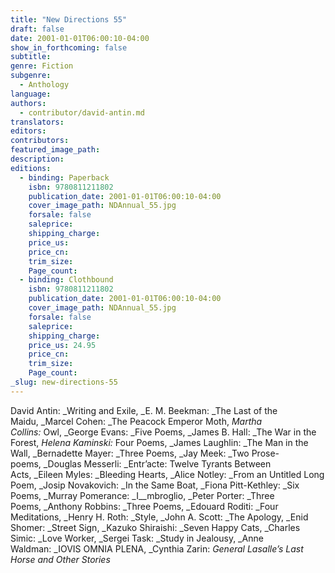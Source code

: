 ```yaml
---
title: "New Directions 55"
draft: false
date: 2001-01-01T06:00:10-04:00
show_in_forthcoming: false
subtitle:
genre: Fiction
subgenre:
  - Anthology
language:
authors:
  - contributor/david-antin.md
translators:
editors:
contributors:
featured_image_path:
description:
editions:
  - binding: Paperback
    isbn: 9780811211802
    publication_date: 2001-01-01T06:00:10-04:00
    cover_image_path: NDAnnual_55.jpg
    forsale: false
    saleprice:
    shipping_charge:
    price_us:
    price_cn:
    trim_size:
    Page_count:
  - binding: Clothbound
    isbn: 9780811211802
    publication_date: 2001-01-01T06:00:10-04:00
    cover_image_path: NDAnnual_55.jpg
    forsale: false
    saleprice:
    shipping_charge:
    price_us: 24.95
    price_cn:
    trim_size:
    Page_count:
_slug: new-directions-55
---
```


David Antin: _Writing and Exile, _E. M. Beekman: _The Last of the Maidu, _Marcel Cohen: _The Peacock Emperor Moth, _Martha Collins:_ Owl, _George Evans: _Five Poems, _James B. Hall: _The War in the Forest, _Helena Kaminski:_ Four Poems, _James Laughlin: _The Man in the Wall, _Bernadette Mayer: _Three Poems, _Jay Meek: _Two Prose-poems, _Douglas Messerli: _Entr’acte: Twelve Tyrants Between Acts, _Eileen Myles: _Bleeding Hearts, _Alice Notley: _From an Untitled Long Poem, _Josip Novakovich: _In the Same Boat, _Fiona Pitt-Kethley: _Six Poems, _Murray Pomerance: _I__mbroglio, _Peter Porter: _Three Poems, _Anthony Robbins: _Three Poems, _Edouard Roditi: _Four Meditations, _Henry H. Roth: _Style, _John A. Scott: _The Apology, _Enid Shomer: _Street Sign, _Kazuko Shiraishi: _Seven Happy Cats, _Charles Simic: _Love Worker, _Sergei Task: _Study in Jealousy, _Anne Waldman: _IOVIS OMNIA PLENA, _Cynthia Zarin: _General Lasalle’s Last Horse and Other Stories_

